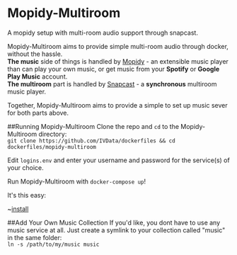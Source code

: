 # Mopidy-Multiroom
A mopidy setup with multi-room audio support through snapcast.


Mopidy-Multiroom aims to provide simple multi-room audio through docker, without the hassle.  
**The music** side of things is handled by [Mopidy](https://github.com/mopidy/mopidy) - an extensible music player than can play your own music, or get music from your **Spotify** or **Google Play Music** account.  
**The multiroom** part is handled by [Snapcast](https://github.com/badaix/snapcast) - a **synchronous** multiroom music player.

Together, Mopidy-Multiroom aims to provide a simple to set up music sever for both parts above.

##Running Mopidy-Multiroom
Clone the repo and `cd` to the Mopidy-Multiroom directory:  
`git clone https://github.com/IVData/dockerfiles && cd dockerfiles/mopidy-multiroom`

Edit `logins.env` and enter your username and password for the service(s) of your choice.

Run Mopidy-Multiroom with `docker-compose up`!

It's this easy:

~[install](images/install.gif)


##Add Your Own Music Collection
If you'd like, you dont have to use any music service at all. Just create a symlink to your collection called "music" in the same folder:  
`ln -s /path/to/my/music music`
